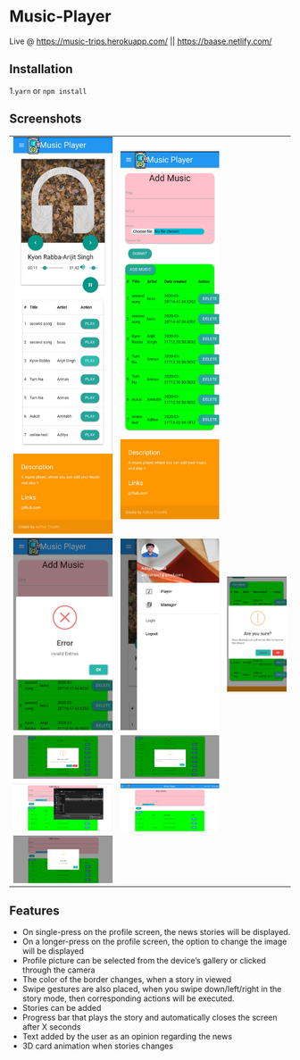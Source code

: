 # Music-Player
Live @ https://music-trips.herokuapp.com/   || https://baase.netlify.com/
## Installation

1.`yarn` or `npm install`  


## Screenshots

<table>
 
 <tr>
  <td align="center"><img src="https://github.com/adityatripathiiit/Music-Player/blob/master/screenshots/mobile2.jpg" width="300px;height:600px"/></td>
  <td align="center"><img src="https://github.com/adityatripathiiit/Music-Player/blob/master/screenshots/mobile6.jpg" width="300px;height:600px"/></td>
  
 </tr>
 <tr>
    <td align="center"><img src="https://github.com/adityatripathiiit/Music-Player/blob/master/screenshots/mobile8.jpg" width="300px;height:400px"/></td>
  <td align="center"><img src="https://github.com/adityatripathiiit/Music-Player/blob/master/screenshots/mobile4.jpg" width="300px;height:400px"/></td>
 <td align="center"><img src="https://github.com/adityatripathiiit/Music-Player/blob/master/screenshots/mobile10.jpg" width="300px;height:400px"/></td>
    
  </tr>
  
 <tr>
  <td align="center"><img src="https://github.com/adityatripathiiit/Music-Player/blob/master/screenshots/music_delete.png" width="500px;height:250px"/></td>
  <td align="center"><img src="https://github.com/adityatripathiiit/Music-Player/blob/master/screenshots/music_deleted.png" width="500px;height:250px"/></td>
     
 </tr>
 
 <tr>
  <td align="center"><img src="https://github.com/adityatripathiiit/Music-Player/blob/master/screenshots/file_upload.png" width="500px;height:250px"/></td>
  <td align="center"><img src="https://github.com/adityatripathiiit/Music-Player/blob/master/screenshots/manage.png" width="500px;height:250px"/></td>
 </tr>
 
 <tr>
  <td align="center"><img src="https://github.com/adityatripathiiit/Music-Player/blob/master/screenshots/music_added.png" width="500px;height:250px"/></td>
 </tr>
</table>

## Features 

* On single-press on the profile screen, the news stories will be displayed. 
* On a longer-press on the profile screen, the option to change the image will be displayed
* Profile picture can be selected from the device’s gallery or clicked through the camera
* The color of the border changes, when a story in viewed
* Swipe gestures are also placed, when you swipe down/left/right in the story mode, then corresponding actions will be executed. 
* Stories can be added 
* Progress bar that plays the story and automatically closes the screen after X seconds
* Text added by the user as an opinion regarding the news
* 3D card animation when stories changes
